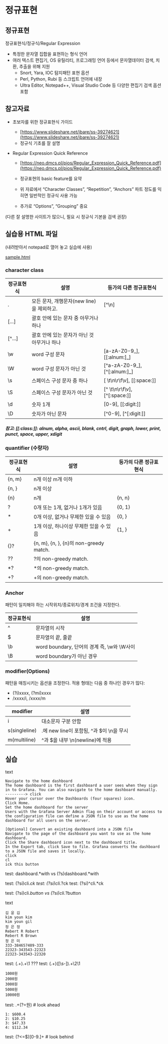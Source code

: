 # 정규표현

## 정규표현

정규표현식/정규식/Regular Expression

* 특정한 문자열 집합을 표현하는 형식 언어
* 여러 텍스트 편집기, OS 유틸리티, 프로그래밍 언어 등에서 문자열데이터 검색, 치환, 추출을 위해 지원
  * Snort, Yara, IOC 탐지패턴 표현 옵션
  * Perl, Python, Rubi 등 스크립트 언어에 내장
  * Ultra Editor, Notepad++, Visual Studio Code 등 다양한 편집기 검색 옵션 포함

## 참고자료
* 초보자를 위한 정규표현식 가이드
  * [https://www.slideshare.net/ibare/ss-39274621](https://www.slideshare.net/ibare/ss-39274621)
  * 정규식 기초를 잘 설명

* Regular Expression Quick Reference
  * [https://neo.dmcs.pl/pios/Regular_Expression_Quick_Reference.pdf](https://neo.dmcs.pl/pios/Regular_Expression_Quick_Reference.pdf)

  * 정규표현의 basic feature를 요약
  * 위 자료에서 “Character Classes”, “Repetition”, “Anchors” 파트 정도를 익히면 일반적인 정규식 사용 가능
  * 추가로 “Options”, “Grouping” 중요

(다른 잘 설명한 사이트가 많으니, 필요 시 정규식 기본을 검색 권장)


## 실습용 HTML 파일

(내려받아서 notepad로 열어 놓고 실습에 사용)

[sample.html](sample.html)

### character class

| 정규표현식  | 설명                                     | 등가의 다른 정규표현식     |
|------------|------------------------------------------|---------------------------|
| .          | 모든 문자, 개행문자(new line)을 제외하고.  | [^\n]                     |
| [...]      | 괄호 안에 있는 문자 중 아무거나 하나       |   |
| [^...]     | 괄호 안에 있는 문자가 아닌 것 아무거나 하나 |   |
| \w         | word 구성 문자                            | [a-zA-Z0-9_], [[:alnum:]_] |
| \W         | word 구성 문자가 아닌 것                  | [^a-zA-Z0-9_], [^[:alnum:]_] |
| \s         | 스페이스 구성 문자 중 하나                | [ \t\n\r\f\v], [[:space:]] |
| \S         | 스페이스 구성 문자가 아닌 것              | [^ \t\n\r\f\v], [^[:space:]]|
| \d         | 숫자 1개                                 | [0-9], [[:digit:]] |
| \D         | 숫자가 아닌 문자                          | [^0-9], [^[:digit:]] |

##### 참고: [[:class:]]: alnum, alpha, ascii, blank, cntrl, digit, graph, lower, print, punct, space, upper, xdigit

### quantifier (수량자)

| 정규표현식  | 설명                                     | 등가의 다른 정규표현식     |
|------------|------------------------------------------|---------------------------|
| {n, m}     | n개 이상 m개 이하      | |
| {n, }      | n개 이상               | |
| {n}        | n개                   | {n, n} |
| ?          | 0개 또는 1개, 없거나 1개가 있음            | {0, 1} |
| *          | 0개 이상, 없거나 무제한 있을 수 있음       | {0, } |
| +          | 1개 이상, 하나이상 무제한 있을 수 있음     | {1, } |
| {}?        | {n, m}, {n, }, {n}의 non-greedy match.   | |
| ??         | ?의 non-greedy match.  | |
| *?         | *의 non-greedy match.  | |
| +?         | +의 non-greedy match.  | |

### Anchor
패턴이 일치해야 하는 시작위치/종료위치/경계 조건을 지정한다.

| 정규표현식  | 설명               |
|------------|--------------------|
| ^          | 문자열의 시작       |
| $          | 문자열의 끝, 줄끝   |
| \b         | word boundary, 단어의 경계 즉, \w와 \W사이|
| \B         | word boundary가 아닌 경우 |

### modifier(Options)

패턴을 매칭시키는 옵션을 조정한다. 
적용 형태는 다음 중 하나인 경우가 많다:
* (?i)xxxx, (?mi)xxxx
* /xxxx/i, /xxxx/m

| modifier      | 설명                       |
|---------------|----------------------------|
| i             | 대소문자 구분 안함          |
| s(singleline) | .에 new line이 포함됨, ^과 $이 \n을 무시 |
| m(multiline)  | ^과 $을 내부 \n(newline)에 적용 |


## 실습

text
```
Navigate to the home dashboard
The home dashboard is the first dashboard a user sees when they sign in to Grafana. You can also navigate to the home dashboard manually.
---------> click
Hover your cursor over the Dashboards (four squares) icon.
Click Home.
Set the home dashboard for the server
Users with the Grafana Server Admin flag on their account or access to the configuration file can define a JSON file to use as the home dashboard for all users on the server.

[Optional] Convert an existing dashboard into a JSON file
Navigate to the page of the dashboard you want to use as the home dashboard.
Click the Share dashboard icon next to the dashboard title.
In the Export tab, click Save to file. Grafana converts the dashboard to a JSON file and saves it locally.
click
cl
ick this button
```


test: dashboard.*with vs (?s)dashboard.*with

test: (?si)cli.*ck
test: (?si)cli.*?ck
test: (?si)^cli.*ck

test: (?si)cli.*button vs (?si)cli.*?button

text
```
김 윤 김
kim youn kim
kim youn gil
정 은 정
Rebert R Robert
Rebert R Brown
정 은 미
333-384657489-333
22323-343543-22323
22323-343543-22320
```
test: (.+).+\1 ???
test: (.+)([\s-]).+\2\1



```
1000원
2000원
3000원
5000원
10000원
```
test: .+(?=원)  # look ahead


```
1: $600.4
2: $10.25
3: $47.33
4: $112.34
```
test: (?<=$)[0-9.]+  # look behind
